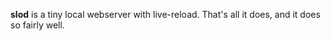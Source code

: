 **slod** is a tiny local webserver with live-reload.
That's all it does, and it does so fairly well.

